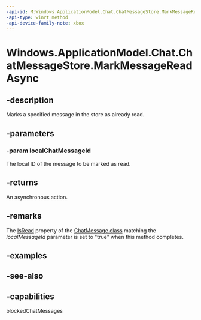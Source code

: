 ```yaml
---
-api-id: M:Windows.ApplicationModel.Chat.ChatMessageStore.MarkMessageReadAsync(System.String)
-api-type: winrt method
-api-device-family-note: xbox
---
```


<!-- Method syntax
public Windows.Foundation.IAsyncAction MarkMessageReadAsync(System.String localChatMessageId)
-->

# Windows.ApplicationModel.Chat.ChatMessageStore.MarkMessageReadAsync

## -description
Marks a specified message in the store as already read.

## -parameters
### -param localChatMessageId
The local ID of the message to be marked as read.

## -returns
An asynchronous action.

## -remarks
The [IsRead](chatmessage_isread.md) property of the [ChatMessage class](chatmessage.md) matching the *localMessageId* parameter is set to "true" when this method completes.

## -examples

## -see-also


## -capabilities
blockedChatMessages